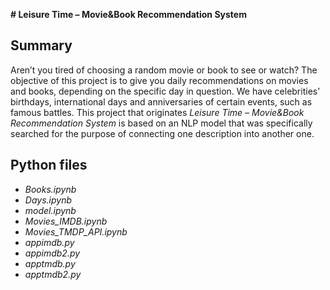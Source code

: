**# Leisure Time – Movie&Book Recommendation System**

## Summary
Aren’t you tired of choosing a random movie or book to see or watch? The objective of this project is to give you daily recommendations on movies and books, depending on the specific day in question. We have celebrities’ birthdays, international days and anniversaries of certain events, such as famous battles.
This project that originates *Leisure Time – Movie&Book Recommendation System* is based on an NLP model that was specifically searched for the purpose of connecting one description into another one.

## Python files
-	*Books.ipynb*
-	*Days.ipynb*
-	*model.ipynb*
-	*Movies_IMDB.ipynb*
-	*Movies_TMDP_API.ipynb*
-	*appimdb.py*
-	*appimdb2.py*
-	*apptmdb.py*
-	*apptmdb2.py*


